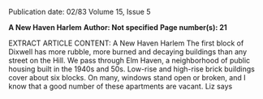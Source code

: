 Publication date: 02/83
Volume 15, Issue 5

**A New Haven Harlem**
**Author: Not specified**
**Page number(s): 21**

EXTRACT ARTICLE CONTENT:
A New Haven Harlem
The first block of Dixwell has more
rubble, more burned and decaying
buildings than any street on the Hill.
We pass through Elm Haven, a neighborhood of public housing built in the
1940s and 50s. Low-rise and high-rise
brick buildings cover about six blocks.
On many, windows stand open or broken, and I know that a good number of
these apartments are vacant. Liz says